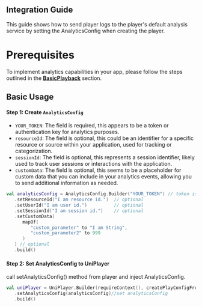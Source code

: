 ## Integration Guide

This guide shows how to send player logs to the player's default analysis service by setting the
AnalyticsConfig when creating the player.

# Prerequisites

To implement analytics capabilities in your app, please follow the steps outlined in the [**BasicPlayback**](https://github.com/BlendVision/Android-Player-Samples/tree/main/BasicPlayback) section.  

## Basic Usage

#### Step 1: Create `AnalyticsConfig`

- `YOUR_TOKEN`: The field is required, this appears to be a token or authentication key for analytics purposes.
- `resourceId`: The field is optional, this could be an identifier for a specific resource or source within your application, used for tracking or categorization.
- `sessionId`: The field is optional, this represents a session identifier, likely used to track user sessions or interactions with the application.
- `customData`: The field is optional, this seems to be a placeholder for custom data that you can include in your analytics events, allowing you to send additional information as needed.

```kotlin
val analyticsConfig = AnalyticsConfig.Builder("YOUR_TOKEN") // token is required
   .setResourceId("I am resource id.")  // optional
   .setUserId("I am user id.")          // optional
   .setSessionId("I am session id.")    // optional
   .setCustomData(
      mapOf(
         "custom_parameter" to "I am String",
         "custom_parameter2" to 999
      )
   ) // optional
   .build()
```

#### Step 2: Set AnalyticsConfig to UniPlayer

call setAnalyticsConfig() method from player and inject AnalyticsConfig.

```kotlin
val uniPlayer = UniPlayer.Builder(requireContext(), createPlayConfigFromArgument())
   .setAnalyticsConfig(analyticsConfig)//set analyticsConfig
   .build()
```




